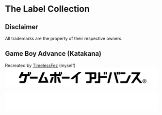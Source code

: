 # The Label Collection
## Disclaimer
All trademarks are the property of their respective owners.

## Game Boy Advance (Katakana)
Recreated by [TimelessFez](https://github.com/TimelessFez/) (myself)
![gba_jp_text](https://github.com/TimelessFez/The-Label-Collection/blob/main/logos/GameBoyAdvance_text_JP_blk.svg)

![gba_jp_text](https://github.com/TimelessFez/The-Label-Collection/blob/main/logos/GameBoyAdvance_text_JP_wht.svg)
